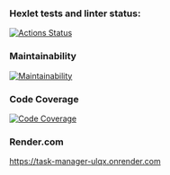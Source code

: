 ### Hexlet tests and linter status:
[![Actions Status](https://github.com/gornah/python-project-52/actions/workflows/hexlet-check.yml/badge.svg)](https://github.com/gornah/python-project-52/actions)

### Maintainability
[![Maintainability](https://qlty.sh/badges/cf0377f1-cef6-4660-9eb7-f1df30b0e090/maintainability.svg)](https://qlty.sh/gh/gornah/projects/python-project-52)

### Code Coverage
[![Code Coverage](https://qlty.sh/badges/cf0377f1-cef6-4660-9eb7-f1df30b0e090/test_coverage.svg)](https://qlty.sh/gh/gornah/projects/python-project-52)

### Render.com
https://task-manager-ulqx.onrender.com